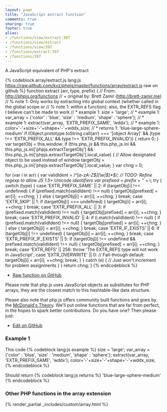 ```yaml
---
layout: page
title: "JavaScript extract function"
comments: true
sharing: true
footer: true
alias:
- /functions/view/extract:397
- /functions/view/extract
- /functions/view/397
- /functions/extract:397
- /functions/397
---
```

<!-- Generated by Rakefile:build -->
A JavaScript equivalent of PHP's extract

{% codeblock array/extract.js lang:js https://raw.github.com/kvz/phpjs/master/functions/array/extract.js raw on github %}
function extract (arr, type, prefix) {
  // From: http://phpjs.org/functions
  // +   original by: Brett Zamir (http://brett-zamir.me)
  // %        note 1: Only works by extracting into global context (whether called in the global scope or
  // %        note 1: within a function); also, the EXTR_REFS flag I believe can't be made to work
  // *     example 1: size = 'large';
  // *     example 1: var_array = {'color' : 'blue', 'size' : 'medium', 'shape' : 'sphere'};
  // *     example 1: extract(var_array, 'EXTR_PREFIX_SAME', 'wddx');
  // *     example 1: color+'-'+size+'-'+shape+'-'+wddx_size;
  // *     returns 1: 'blue-large-sphere-medium'
  if (Object.prototype.toString.call(arr) === '[object Array]' &&
    (type !== 'EXTR_PREFIX_ALL' && type !== 'EXTR_PREFIX_INVALID')) {
    return 0;
  }
  var targetObj = this.window;
  if (this.php_js && this.php_js.ini && this.php_js.ini['phpjs.extractTargetObj'] && this.php_js.ini['phpjs.extractTargetObj'].local_value) { // Allow designated object to be used instead of window
    targetObj = this.php_js.ini['phpjs.extractTargetObj'].local_value;
  }
  var chng = 0;

  for (var i in arr) {
    var validIdent = /^[_a-zA-Z$][\w|$]*$/; // TODO: Refine regexp to allow JS 1.5+ Unicode identifiers
    var prefixed = prefix + '_' + i;
    try {
      switch (type) {
      case 'EXTR_PREFIX_SAME' || 2:
        if (targetObj[i] !== undefined) {
          if (prefixed.match(validIdent) !== null) {
            targetObj[prefixed] = arr[i];
            ++chng;
          }
        } else {
          targetObj[i] = arr[i];
          ++chng;
        }
        break;
      case 'EXTR_SKIP' || 1:
        if (targetObj[i] === undefined) {
          targetObj[i] = arr[i];
          ++chng;
        }
        break;
      case 'EXTR_PREFIX_ALL' || 3:
        if (prefixed.match(validIdent) !== null) {
          targetObj[prefixed] = arr[i];
          ++chng;
        }
        break;
      case 'EXTR_PREFIX_INVALID' || 4:
        if (i.match(validIdent) !== null) {
          if (prefixed.match(validIdent) !== null) {
            targetObj[prefixed] = arr[i];
            ++chng;
          }
        } else {
          targetObj[i] = arr[i];
          ++chng;
        }
        break;
      case 'EXTR_IF_EXISTS' || 6:
        if (targetObj[i] !== undefined) {
          targetObj[i] = arr[i];
          ++chng;
        }
        break;
      case 'EXTR_PREFIX_IF_EXISTS' || 5:
        if (targetObj[i] !== undefined && prefixed.match(validIdent) !== null) {
          targetObj[prefixed] = arr[i];
          ++chng;
        }
        break;
      case 'EXTR_REFS' || 256:
        throw 'The EXTR_REFS type will not work in JavaScript';
      case 'EXTR_OVERWRITE' || 0:
        // Fall-through
      default:
        targetObj[i] = arr[i];
        ++chng;
        break;
      }
    } catch (e) { // Just won't increment for problem assignments
    }
  }
  return chng;
}
{% endcodeblock %}

 - [Raw function on GitHub](https://github.com/kvz/phpjs/blob/master/functions/array/extract.js)

Please note that php.js uses JavaScript objects as substitutes for PHP arrays, they are 
the closest match to this hashtable-like data structure. 

Please also note that php.js offers community built functions and goes by the 
[McDonald's Theory](https://medium.com/what-i-learned-building/9216e1c9da7d). We'll put online 
functions that are far from perfect, in the hopes to spark better contributions. 
Do you have one? Then please just: 

 - [Edit on GitHub](https://github.com/kvz/phpjs/edit/master/functions/array/extract.js)

### Example 1
This code
{% codeblock lang:js example %}
size = 'large';
var_array = {'color' : 'blue', 'size' : 'medium', 'shape' : 'sphere'};
extract(var_array, 'EXTR_PREFIX_SAME', 'wddx');
color+'-'+size+'-'+shape+'-'+wddx_size;
{% endcodeblock %}

Should return
{% codeblock lang:js returns %}
'blue-large-sphere-medium'
{% endcodeblock %}


### Other PHP functions in the array extension
{% render_partial _includes/custom/array.html %}
